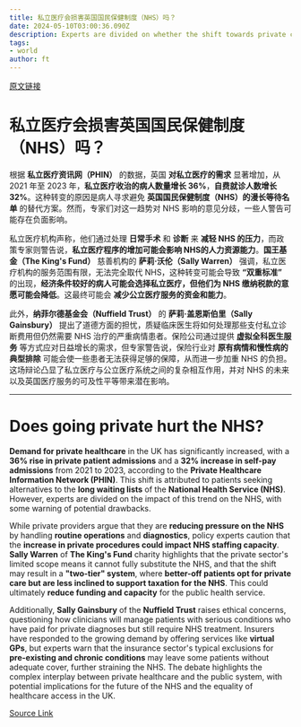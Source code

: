 ```yaml
---
title: 私立医疗会损害英国国民保健制度（NHS）吗？
date: 2024-05-10T03:00:36.090Z
description: Experts are divided on whether the shift towards private care is good or bad for the public health service in the long term
tags: 
- world
author: ft
---
```


[原文链接](https://ft.com/content/f690347e-f3c0-41b4-9b11-36dd6cd3b1f8)

# 私立医疗会损害英国国民保健制度（NHS）吗？

根据 **私立医疗资讯网（PHIN）** 的数据，英国 **对私立医疗的需求** 显著增加，从 2021 年至 2023 年，**私立医疗收治的病人数量增长 36%**，**自费就诊人数增长 32%**。这种转变的原因是病人寻求避免 **英国国民保健制度（NHS）的漫长等待名单** 的替代方案。然而，专家们对这一趋势对 NHS 影响的意见分歧，一些人警告可能存在负面影响。

私立医疗机构声称，他们通过处理 **日常手术** 和 **诊断** 来 **减轻 NHS 的压力**，而政策专家则警告说，**私立医疗程序的增加可能会影响 NHS的人力资源能力**。**国王基金（The King's Fund）** 慈善机构的 **萨莉·沃伦（Sally Warren）** 强调，私立医疗机构的服务范围有限，无法完全取代 NHS，这种转变可能会导致 **“双重标准”** 的出现，**经济条件较好的病人可能会选择私立医疗，但他们为 NHS 缴纳税款的意愿可能会降低**。这最终可能会 **减少公立医疗服务的资金和能力**。

此外，**纳菲尔德基金会（Nuffield Trust）** 的 **萨莉·盖恩斯伯里（Sally Gainsbury）** 提出了道德方面的担忧，质疑临床医生将如何处理那些支付私立诊断费用但仍然需要 NHS 治疗的严重病情患者。保险公司通过提供 **虚拟全科医生服务** 等方式应对日益增长的需求，但专家警告说，保险行业对 **原有病情和慢性病的典型排除** 可能会使一些患者无法获得足够的保障，从而进一步加重 NHS 的负担。这场辩论凸显了私立医疗与公立医疗系统之间的复杂相互作用，并对 NHS 的未来以及英国医疗服务的可及性平等带来潜在影响。

---

# Does going private hurt the NHS? 

**Demand for private healthcare** in the UK has significantly increased, with a **36% rise in private patient admissions** and a **32% increase in self-pay admissions** from 2021 to 2023, according to the **Private Healthcare Information Network (PHIN)**. This shift is attributed to patients seeking alternatives to the **long waiting lists** of the **National Health Service (NHS)**. However, experts are divided on the impact of this trend on the NHS, with some warning of potential drawbacks. 

While private providers argue that they are **reducing pressure on the NHS** by handling **routine operations** and **diagnostics**, policy experts caution that the **increase in private procedures could impact NHS staffing capacity**. **Sally Warren** of **The King's Fund** charity highlights that the private sector's limited scope means it cannot fully substitute the NHS, and that the shift may result in a **"two-tier" system**, where **better-off patients opt for private care but are less inclined to support taxation for the NHS**. This could ultimately **reduce funding and capacity** for the public health service. 

Additionally, **Sally Gainsbury** of the **Nuffield Trust** raises ethical concerns, questioning how clinicians will manage patients with serious conditions who have paid for private diagnoses but still require NHS treatment. Insurers have responded to the growing demand by offering services like **virtual GPs**, but experts warn that the insurance sector's typical exclusions for **pre-existing and chronic conditions** may leave some patients without adequate cover, further straining the NHS. The debate highlights the complex interplay between private healthcare and the public system, with potential implications for the future of the NHS and the equality of healthcare access in the UK.

[Source Link](https://ft.com/content/f690347e-f3c0-41b4-9b11-36dd6cd3b1f8)

